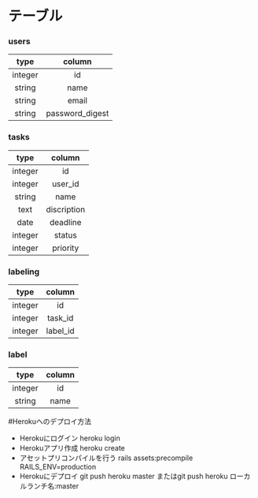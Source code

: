 # テーブル

### users
| type | column |
| :-------: | :------------: |
| integer | id |
| string | name |
| string | email |
| string | password_digest |


### tasks
| type | column |
| :-------: | :----------: |
| integer | id |
| integer | user_id |
| string | name |
| text | discription |
| date | deadline |
| integer | status |
| integer | priority |


### labeling
| type | column |
| :-------: | :---------: |
| integer | id |
| integer | task_id |
| integer | label_id |


### label
| type | column |
| :-------: | :-----: |
| integer | id |
| string | name |


#Herokuへのデプロイ方法
- Herokuにログイン
    heroku login
- Herokuアプリ作成
    heroku create
- アセットプリコンパイルを行う
    rails assets:precompile RAILS_ENV=production
- Herokuにデプロイ
    git push heroku master
    またはgit push heroku ローカルランチ名:master
